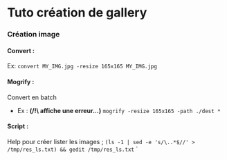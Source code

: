 # Tuto création de gallery

### Création image

#### Convert :

Ex: `convert MY_IMG.jpg -resize 165x165 MY_IMG.jpg` 

#### Mogrify :

Convert en batch
 
* Ex : **(/!\ affiche une erreur...)** `mogrify -resize 165x165 -path ./dest *`

#### Script : 

Help pour créer lister les images ; `(ls -1 | sed -e 's/\..*$//' > /tmp/res_ls.txt) && gedit /tmp/res_ls.txt`
`
